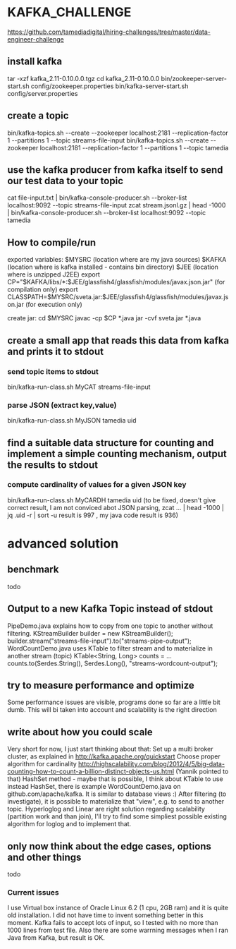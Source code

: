 # KAFKA_CHALLENGE 

https://github.com/tamediadigital/hiring-challenges/tree/master/data-engineer-challenge


## install kafka 

tar -xzf kafka_2.11-0.10.0.0.tgz
cd kafka_2.11-0.10.0.0 
bin/zookeeper-server-start.sh config/zookeeper.properties
bin/kafka-server-start.sh config/server.properties

## create a topic

bin/kafka-topics.sh --create --zookeeper localhost:2181 --replication-factor 1 --partitions 1 --topic streams-file-input
bin/kafka-topics.sh --create --zookeeper localhost:2181 --replication-factor 1 --partitions 1 --topic tamedia

## use the kafka producer from kafka itself to send our test data to your topic

cat file-input.txt | bin/kafka-console-producer.sh --broker-list localhost:9092 --topic streams-file-input
zcat stream.jsonl.gz | head -1000 | bin/kafka-console-producer.sh --broker-list localhost:9092 --topic tamedia

## How to compile/run

exported variables:
$MYSRC      (location where are my java sources)
$KAFKA      (location where is kafka installed - contains bin directory)
$JEE        (location where is unzipped J2EE)
export CP="$KAFKA/libs/*:$JEE/glassfish4/glassfish/modules/javax.json.jar"
            (for compilation only)
export CLASSPATH=$MYSRC/sveta.jar:$JEE/glassfish4/glassfish/modules/javax.json.jar
            (for execution only)

create jar:
cd $MYSRC
javac -cp $CP *.java
jar -cvf sveta.jar *.java


## create a small app that reads this data from kafka and prints it to stdout

### send topic items to stdout
bin/kafka-run-class.sh MyCAT streams-file-input

### parse JSON (extract key,value)
bin/kafka-run-class.sh MyJSON tamedia uid


## find a suitable data structure for counting and implement a simple counting mechanism, output the results to stdout 

### compute cardinality of values for a given JSON key
bin/kafka-run-class.sh MyCARDH tamedia uid
(to be fixed, doesn't give correct result, I am not conviced abot JSON parsing, 
 zcat ... | head -1000 | jq .uid -r | sort -u      result is 997 , my java code result is 936)  


# advanced solution

## benchmark

todo

## Output to a new Kafka Topic instead of stdout

PipeDemo.java explains how to copy from one topic to another without filtering.
        KStreamBuilder builder = new KStreamBuilder();
        builder.stream("streams-file-input").to("streams-pipe-output");
WordCountDemo.java uses KTable to filter stream and to materialize in another stream (topic) 
        KTable<String, Long> counts = ...
        counts.to(Serdes.String(), Serdes.Long(), "streams-wordcount-output");
        
## try to measure performance and optimize

Some performance issues are visible, programs done so far are a little bit dumb.
This will bi taken into account and scalability is the right direction 

## write about how you could scale

Very short for now, I just start thinking about that:
Set up a multi broker cluster, as explained in http://kafka.apache.org/quickstart
Choose proper algorithm for cardinality 
http://highscalability.com/blog/2012/4/5/big-data-counting-how-to-count-a-billion-distinct-objects-us.html
(Yannik pointed to that)
HashSet method - maybe that is possible, I think about KTable to use instead HashSet, 
there is example WordCountDemo.java on github.com/apache/kafka. It is similar to database views :)
After filtering (to investigate), it is possible to materialize that "view", e.g. to send to another topic. 
Hyperloglog and Linear are right solution regarding scalability (partition work and than join), 
I'll try to find some simpliest possible existing algorithm for loglog and to implement that.  

## only now think about the edge cases, options and other things

todo

### Current issues

I use Virtual box instance of Oracle Linux 6.2 (1 cpu, 2GB ram) and it is quite old installation.
I did not have time to invent something better in this moment. 
Kafka fails to accept lots of input, so I tested with no more than 1000 lines from test file. 
Also there are some warrning messages when I ran Java from Kafka, but result is OK. 


